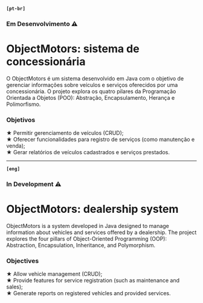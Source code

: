 
**`[pt-br]`**
### Em Desenvolvimento ⚠️

# ObjectMotors: sistema de concessionária

O ObjectMotors é um sistema desenvolvido em Java com o objetivo de gerenciar informações sobre veículos e serviços oferecidos por uma concessionária. O projeto explora os quatro pilares da Programação Orientada a Objetos (POO): Abstração, Encapsulamento, Herança e Polimorfismo.


### Objetivos

★ Permitir gerenciamento de veículos (CRUD); <br/>
★ Oferecer funcionalidades para registro de serviços (como manutenção e venda); <br/>
★ Gerar relatórios de veículos cadastrados e serviços prestados. <br/>

---

**`[eng]`**
### In Development ⚠️

# ObjectMotors: dealership system

ObjectMotors is a system developed in Java designed to manage information about vehicles and services offered by a dealership. The project explores the four pillars of Object-Oriented Programming (OOP): Abstraction, Encapsulation, Inheritance, and Polymorphism.


### Objectives

★ Allow vehicle management (CRUD); <br/>
★ Provide features for service registration (such as maintenance and sales); <br/>
★ Generate reports on registered vehicles and provided services. <br/>
